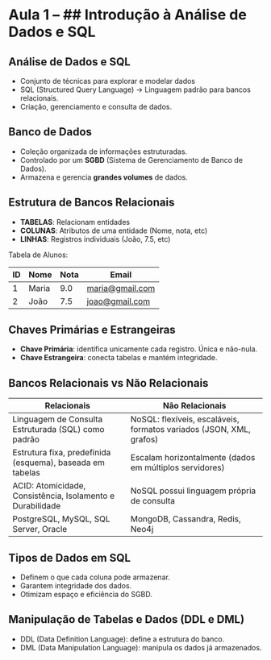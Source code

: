 # Aula 1 – ## Introdução à Análise de Dados e SQL

## Análise de Dados e SQL
- Conjunto de técnicas para explorar e modelar dados
- SQL (Structured Query Language) -> Linguagem padrão para bancos relacionais. 
- Criação, gerenciamento e consulta de dados.

## Banco de Dados
- Coleção organizada de informações estruturadas.
- Controlado por um **SGBD** (Sistema de Gerenciamento de Banco de Dados).
- Armazena e gerencia **grandes volumes** de dados.

## Estrutura de Bancos Relacionais
- **TABELAS**: Relacionam entidades
- **COLUNAS**: Atributos de uma entidade (Nome, nota, etc)
- **LINHAS**: Registros individuais (João, 7.5, etc)

Tabela de Alunos:

| ID | Nome     | Nota | Email           |
|----|----------|------|-----------------|
| 1  | Maria    | 9.0  | maria@gmail.com |
| 2  | João     | 7.5  | joao@gmail.com  |

## Chaves Primárias e Estrangeiras
- **Chave Primária**: identifica unicamente cada registro. Única e não-nula.
- **Chave Estrangeira**: conecta tabelas e mantém integridade.

## Bancos Relacionais vs Não Relacionais

| Relacionais                                                | Não Relacionais                                                     |
|------------------------------------------------------------|---------------------------------------------------------------------|
| Linguagem de Consulta Estruturada (SQL) como padrão        | NoSQL: flexíveis, escaláveis, formatos variados (JSON, XML, grafos) |
| Estrutura fixa, predefinida (esquema), baseada em tabelas  | Escalam horizontalmente (dados em múltiplos servidores)             |
| ACID: Atomicidade, Consistência, Isolamento e Durabilidade | NoSQL possui linguagem própria de consulta                          |
| PostgreSQL,  MySQL, SQL Server, Oracle                     | MongoDB, Cassandra, Redis, Neo4j                                    |

## Tipos de Dados em SQL

- Definem o que cada coluna pode armazenar.
- Garantem integridade dos dados.
- Otimizam espaço e eficiência do SGBD.

## Manipulação de Tabelas e Dados (DDL e DML)
- DDL (Data Definition Language): define a estrutura do banco.
- DML (Data Manipulation Language): manipula os dados já armazenados.
